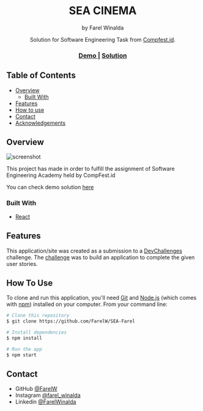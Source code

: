 <h1 align="center">SEA CINEMA</h1>
<p align="center">by Farel Winalda</p>

<div align="center">
   Solution for Software Engineering Task from  <a href="http://www.compfest.id/" target="_blank">Compfest.id</a>.
</div>

<div align="center">
  <h3>
    <a href="https://sea-farel.vercel.app/">
      Demo
    </a>
    <span> | </span>
    <a href="https://github.com/FarelW/SEA-Farel">
      Solution
    </a>
  </h3>
</div>

<!-- TABLE OF CONTENTS -->

## Table of Contents

- [Overview](#overview)
  - [Built With](#built-with)
- [Features](#features)
- [How to use](#how-to-use)
- [Contact](#contact)
- [Acknowledgements](#acknowledgements)

<!-- OVERVIEW -->

## Overview

![screenshot](https://github.com/FarelW/SEA-Farel/blob/6b5813be45661c7edea558fff4b2dca73b98d092/Sea-Documentation.png)

This project has made in order to fulfill the assignment of Software Engineering Academy
held by CompFest.id

You can check demo solution [here](https://sea-farel.vercel.app/)

### Built With

- [React](https://reactjs.org/)


## Features

This application/site was created as a submission to a [DevChallenges](https://devchallenges.io/challenges) challenge. The [challenge](https://devchallenges.io/challenges/mM1UIenRhK808W8qmLWv) was to build an application to complete the given user stories.

## How To Use


To clone and run this application, you'll need [Git](https://git-scm.com) and [Node.js](https://nodejs.org/en/download/) (which comes with [npm](http://npmjs.com)) installed on your computer. From your command line:

```bash
# Clone this repository
$ git clone https://github.com/FarelW/SEA-Farel

# Install dependencies
$ npm install

# Run the app
$ npm start
```

## Contact
- GitHub [@FarelW](https://github.com/FarelW)
- Instagram [@farel_winalda](https://www.instagram.com/farel_winalda/)
- Linkedin [@FarelWinalda](https://www.linkedin.com/in/farel-winalda-4172b4271/)
